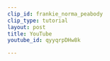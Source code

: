 ```yaml
---
clip_id: frankie_norma_peabody
clip_type: tutorial
layout: post
title: YouTube
youtube_id: qyyqrpDHw8k

---
```


